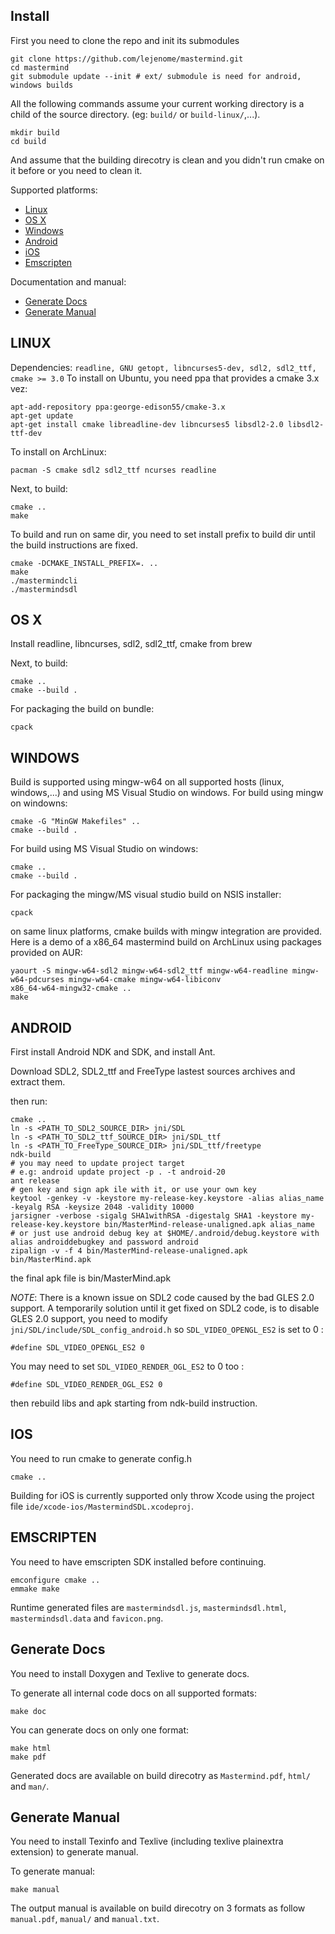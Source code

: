 Install
---

First you need to clone the repo and init its submodules
~~~~~~~~~{.sh}
git clone https://github.com/lejenome/mastermind.git
cd mastermind
git submodule update --init # ext/ submodule is need for android, windows builds
~~~~~~~~~
All the following commands assume your current working directory is a child of
the source directory. (eg: `build/` or `build-linux/`,...).
~~~~~~~~~{.sh}
mkdir build
cd build
~~~~~~~~~
And assume that the building direcotry is clean and you didn't run cmake on it
before or you need to clean it.

Supported platforms:
- [Linux](#linux)
- [OS X](#os-x)
- [Windows](#windows)
- [Android](#android)
- [iOS](#ios)
- [Emscripten](#emscripten)

Documentation and manual:
- [Generate Docs](#generate-docs)
- [Generate Manual](#generate-manual)

LINUX
---
Dependencies: `readline, GNU getopt, libncurses5-dev, sdl2, sdl2_ttf, cmake >= 3.0`
To install on Ubuntu, you need ppa that provides a cmake 3.x vez:
~~~~~~~~~{.sh}
apt-add-repository ppa:george-edison55/cmake-3.x
apt-get update
apt-get install cmake libreadline-dev libncurses5 libsdl2-2.0 libsdl2-ttf-dev
~~~~~~~~~
To install on ArchLinux:
~~~~~~~~~{.sh}
pacman -S cmake sdl2 sdl2_ttf ncurses readline
~~~~~~~~~

Next, to build:
~~~~~~~~~{.sh}
cmake ..
make
~~~~~~~~~

To build and run on same dir, you need to set install prefix to build dir until
the build instructions are fixed.
~~~~~~~~~{.sh}
cmake -DCMAKE_INSTALL_PREFIX=. ..
make
./mastermindcli
./mastermindsdl
~~~~~~~~~

OS X
---
Install readline, libncurses, sdl2, sdl2_ttf, cmake from brew

Next, to build:
~~~~~~~~~{.sh}
cmake ..
cmake --build .
~~~~~~~~~
For packaging the build on bundle:
~~~~~~~~~{.sh}
cpack
~~~~~~~~~

WINDOWS
---
Build is supported using mingw-w64 on all supported hosts (linux, windows,...)
and using MS Visual Studio on windows.
For build using mingw on windowns:
~~~~~~~~~{.sh}
cmake -G "MinGW Makefiles" ..
cmake --build .
~~~~~~~~~
For build using MS Visual Studio on windows:
~~~~~~~~~{.sh}
cmake ..
cmake --build .
~~~~~~~~~
For packaging the mingw/MS visual studio build on NSIS installer:
~~~~~~~~~{.sh}
cpack
~~~~~~~~~

on same linux platforms, cmake builds with mingw integration are provided. Here
is a demo of a x86_64 mastermind build on ArchLinux using packages provided on
AUR:
~~~~~~~~~{.sh}
yaourt -S mingw-w64-sdl2 mingw-w64-sdl2_ttf mingw-w64-readline mingw-w64-pdcurses mingw-w64-cmake mingw-w64-libiconv
x86_64-w64-mingw32-cmake ..
make
~~~~~~~~~

ANDROID
---
First install Android NDK and SDK, and install Ant.

Download SDL2, SDL2_ttf and FreeType lastest sources archives and extract them.

then run:
~~~~~~~~~{.sh}
cmake ..
ln -s <PATH_TO_SDL2_SOURCE_DIR> jni/SDL
ln -s <PATH_TO_SDL2_ttf_SOURCE_DIR> jni/SDL_ttf
ln -s <PATH_TO_FreeType_SOURCE_DIR> jni/SDL_ttf/freetype
ndk-build
# you may need to update project target
# e.g: android update project -p . -t android-20
ant release
# gen key and sign apk ile with it, or use your own key
keytool -genkey -v -keystore my-release-key.keystore -alias alias_name -keyalg RSA -keysize 2048 -validity 10000
jarsigner -verbose -sigalg SHA1withRSA -digestalg SHA1 -keystore my-release-key.keystore bin/MasterMind-release-unaligned.apk alias_name
# or just use android debug key at $HOME/.android/debug.keystore with alias androiddebugkey and password android
zipalign -v -f 4 bin/MasterMind-release-unaligned.apk bin/MasterMind.apk
~~~~~~~~~
the final apk file is bin/MasterMind.apk

*NOTE*: There is a known issue on SDL2 code caused by the bad GLES 2.0 support.
A temporarily solution until it get fixed on SDL2 code, is to disable GLES 2.0
support, you need to modify `jni/SDL/include/SDL_config_android.h` so `SDL_VIDEO_OPENGL_ES2` is set to 0 :
~~~~~~~~~{.c}
#define SDL_VIDEO_OPENGL_ES2 0
~~~~~~~~~
You may need to set `SDL_VIDEO_RENDER_OGL_ES2` to 0 too :
~~~~~~~~~{.c}
#define SDL_VIDEO_RENDER_OGL_ES2 0
~~~~~~~~~
then rebuild libs and apk starting from ndk-build instruction.

IOS
---
You need to run cmake to generate config.h
~~~~~~~~~{.sh}
cmake ..
~~~~~~~~~
Building for iOS is currently supported only throw Xcode using the project file
`ide/xcode-ios/MastermindSDL.xcodeproj`.

EMSCRIPTEN
---
You need to have emscripten SDK installed before continuing.
~~~~~~~~~{.sh}
emconfigure cmake ..
emmake make
~~~~~~~~~
Runtime generated files are `mastermindsdl.js`, `mastermindsdl.html`,
`mastermindsdl.data` and `favicon.png`.

Generate Docs
---
You need to install Doxygen and Texlive to generate docs.

To generate all internal code docs on all supported formats:
~~~~~~~~~{.sh}
make doc
~~~~~~~~~
You can generate docs on only one format:
~~~~~~~~~{.sh}
make html
make pdf
~~~~~~~~~
Generated docs are available on build direcotry as `Mastermind.pdf`, `html/` and
`man/`.

Generate Manual
---
You need to install Texinfo and Texlive (including texlive plainextra
extension) to generate manual.

To generate manual:
~~~~~~~~~{.sh}
make manual
~~~~~~~~~
The output manual is available on build direcotry on 3 formats as follow
`manual.pdf`, `manual/` and `manual.txt`.
